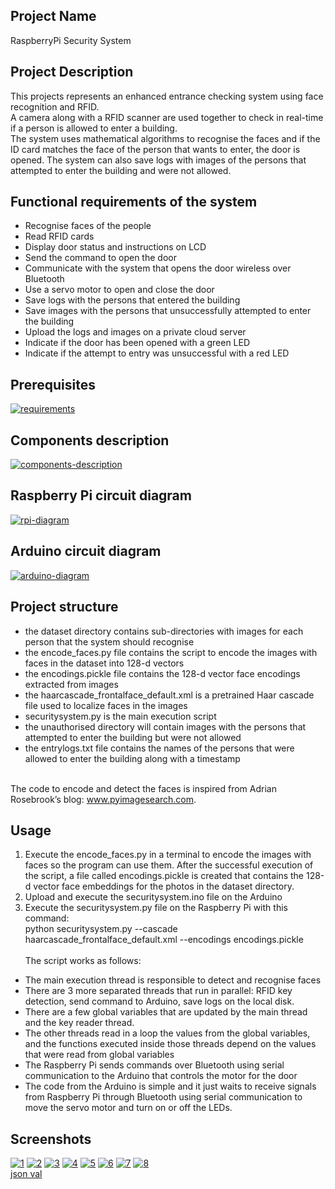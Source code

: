 ## Project Name
RaspberryPi Security System

## Project Description
This projects represents an enhanced entrance checking system using face recognition and RFID.<br>
A camera along with a RFID scanner are used together to check in real-time if a person is allowed to enter a building.<br>
The system uses mathematical algorithms to recognise the faces and if the ID card matches the face of the person that wants to enter, the door is opened. The system can also save logs with images of the persons that attempted to enter the building and were not allowed.<br>


## Functional requirements of the system

-	Recognise faces of the people
-	Read RFID cards
-	Display door status and instructions on LCD
-	Send the command to open the door
-	Communicate with the system that opens the door wireless over Bluetooth
-	Use a servo motor to open and close the door
-	Save logs with the persons that entered the building
-	Save images with the persons that unsuccessfully attempted to enter the building 
-	Upload the logs and images on a private cloud server
-	Indicate if the door has been opened with a green LED
-	Indicate if the attempt to entry was unsuccessful with a red LED


## Prerequisites
<a href="https://imgbb.com/"><img src="https://i.ibb.co/tDGbSv6/requirements.png" alt="requirements" border="0"></a>

## Components description
<a href="https://imgbb.com/"><img src="https://i.ibb.co/zPBY1zr/components-description.png" alt="components-description" border="0"></a>

## Raspberry Pi circuit diagram
<a href="https://imgbb.com/"><img src="https://i.ibb.co/q596d3S/rpi-diagram.png" alt="rpi-diagram" border="0"></a>

## Arduino circuit diagram
<a href="https://imgbb.com/"><img src="https://i.ibb.co/GFBVdmL/arduino-diagram.png" alt="arduino-diagram" border="0"></a>

## Project structure

-	the dataset directory contains sub-directories with images for each person that the system should recognise<br>
-	the encode_faces.py file contains the script to encode the images with faces in the dataset into 128-d vectors<br>
-	the encodings.pickle file contains the 128-d vector face encodings extracted from images<br>
-	the haarcascade_frontalface_default.xml is a pretrained Haar cascade file used to localize faces in the images<br>
-	securitysystem.py is the main execution script<br>
-	the unauthorised directory will contain images with the persons that attempted to enter the building but were not allowed<br>
-	the entrylogs.txt file contains the names of the persons that were allowed to enter the building along with a timestamp<br>

<br> The code to encode and detect the faces is inspired from Adrian Rosebrook’s blog: www.pyimagesearch.com.

## Usage
1. Execute the encode_faces.py in a terminal to encode the images with faces so the program can use them. After the successful execution of the script, a file called encodings.pickle is created that contains the 128-d vector face embeddings for the photos in the dataset directory.<br>
2. Upload and execute the securitysystem.ino file on the Arduino<br>
3. Execute the securitysystem.py file on the Raspberry Pi with this command:<br> python securitysystem.py --cascade haarcascade_frontalface_default.xml --encodings encodings.pickle
<br><br>
The script works as follows:<br>
-	The main execution thread is responsible to detect and recognise faces<br>
-	There are 3 more separated threads that run in parallel: RFID key detection, send command to Arduino, save logs on the local disk.<br>
-	There are a few global variables that are updated by the main thread and the key reader thread.<br>
-	The other threads read in a loop the values from the global variables, and the functions executed inside those threads depend on the values that were read from global variables<br>
-	The Raspberry Pi sends commands over Bluetooth using serial communication to the Arduino that controls the motor for the door<br>
-	The code from the Arduino is simple and it just waits to receive signals from Raspberry Pi through Bluetooth using serial communication to move the servo motor and turn on or off the LEDs. <br>

## Screenshots

<a href="https://imgbb.com/"><img src="https://i.ibb.co/YkH2MSP/1.png" alt="1" border="0"></a>
<a href="https://imgbb.com/"><img src="https://i.ibb.co/4TNSnPk/2.png" alt="2" border="0"></a>
<a href="https://imgbb.com/"><img src="https://i.ibb.co/ysXBMhX/3.png" alt="3" border="0"></a>
<a href="https://imgbb.com/"><img src="https://i.ibb.co/HpXSYqq/4.png" alt="4" border="0"></a>
<a href="https://imgbb.com/"><img src="https://i.ibb.co/GpZ4nMd/5.png" alt="5" border="0"></a>
<a href="https://imgbb.com/"><img src="https://i.ibb.co/RNDY8GP/6.png" alt="6" border="0"></a>
<a href="https://ibb.co/16w0dGw"><img src="https://i.ibb.co/q5PDWYP/7.png" alt="7" border="0"></a>
<a href="https://ibb.co/Zh2VRnV"><img src="https://i.ibb.co/y84XmwX/8.png" alt="8" border="0"></a><br /><a target='_blank' href='https://geojsonlint.com/'>json val</a><br />
